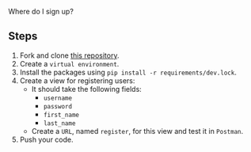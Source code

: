 Where do I sign up?

## Steps

1. Fork and clone [this repository](https://github.com/JoinCODED/TASK-Django-M8-Register-View).
2. Create a `virtual environment`.
3. Install the packages using `pip install -r requirements/dev.lock`.
4. Create a view for registering users:
   - It should take the following fields:
     - `username`
     - `password`
     - `first_name`
     - `last_name`
   - Create a `URL`, named `register`, for this view and test it in `Postman`.
5. Push your code.
